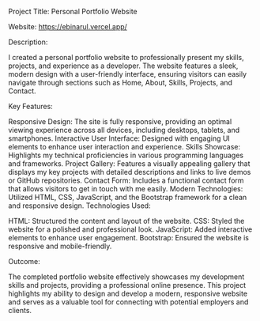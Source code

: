 Project Title: Personal Portfolio Website

Website: https://ebinarul.vercel.app/

Description:

I created a personal portfolio website to professionally present my skills, projects, and experience as a developer. The website features a sleek, modern design with a user-friendly interface, ensuring visitors can easily navigate through sections such as Home, About, Skills, Projects, and Contact.

Key Features:

Responsive Design: The site is fully responsive, providing an optimal viewing experience across all devices, including desktops, tablets, and smartphones.
Interactive User Interface: Designed with engaging UI elements to enhance user interaction and experience.
Skills Showcase: Highlights my technical proficiencies in various programming languages and frameworks.
Project Gallery: Features a visually appealing gallery that displays my key projects with detailed descriptions and links to live demos or GitHub repositories.
Contact Form: Includes a functional contact form that allows visitors to get in touch with me easily.
Modern Technologies: Utilized HTML, CSS, JavaScript, and the Bootstrap framework for a clean and responsive design.
Technologies Used:

HTML: Structured the content and layout of the website.
CSS: Styled the website for a polished and professional look.
JavaScript: Added interactive elements to enhance user engagement.
Bootstrap: Ensured the website is responsive and mobile-friendly.

Outcome: 

The completed portfolio website effectively showcases my development skills and projects, providing a professional online presence. This project highlights my ability to design and develop a modern, responsive website and serves as a valuable tool for connecting with potential employers and clients.
